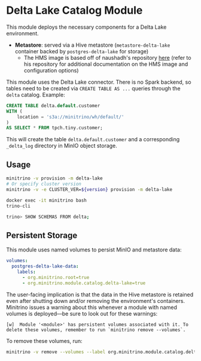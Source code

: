# Delta Lake Catalog Module

This module deploys the necessary components for a Delta Lake environment.

- **Metastore**: served via a Hive metastore (`metastore-delta-lake` container
  backed by `postgres-delta-lake` for storage)
  - The HMS image is based off of naushadh's repository
    [here](https://github.com/naushadh/hive-metastore) (refer to his repository
    for additional documentation on the HMS image and configuration options)

This module uses the Delta Lake connector. There is no Spark backend, so tables
need to be created via `CREATE TABLE AS ...` queries through the `delta`
catalog. Example:

```sql
CREATE TABLE delta.default.customer 
WITH (
    location = 's3a://minitrino/wh/default/'
)
AS SELECT * FROM tpch.tiny.customer;
```

This will create the table `delta.default.customer` and a corresponding
`_delta_log` directory in MinIO object storage.

## Usage

```sh
minitrino -v provision -m delta-lake
# Or specify cluster version
minitrino -v -e CLUSTER_VER=${version} provision -m delta-lake

docker exec -it minitrino bash 
trino-cli

trino> SHOW SCHEMAS FROM delta;
```

## Persistent Storage

This module uses named volumes to persist MinIO and metastore data:

```yaml
volumes:
  postgres-delta-lake-data:
    labels:
      - org.minitrino.root=true
      - org.minitrino.module.catalog.delta-lake=true
```

The user-facing implication is that the data in the Hive metastore is retained
even after shutting down and/or removing the environment's containers. Minitrino
issues a warning about this whenever a module with named volumes is deployed––be
sure to look out for these warnings:

```log
[w]  Module '<module>' has persistent volumes associated with it. To delete these volumes, remember to run `minitrino remove --volumes`.
```

To remove these volumes, run:

```sh
minitrino -v remove --volumes --label org.minitrino.module.catalog.delta-lake=true
```
